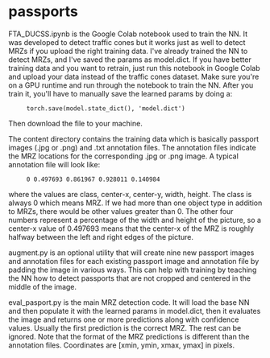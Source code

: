 # passports
FTA_DUCSS.ipynb is the Google Colab notebook used to train the NN.  It was developed to detect traffic cones but it works just as well to detect MRZs if you upload the right training data.  I've already trained the NN to detect MRZs, and I've saved the params as model.dict.  If you have better training data and you want to retrain, just run this notebook in Google Colab and upload your data instead of the traffic cones dataset.  Make sure you're on a GPU runtime and run through the notebook to train the NN.  After you train it, you'll have to manually save the learned params by doing a:
```
     torch.save(model.state_dict(), 'model.dict')
```
Then download the file to your machine.

The content directory contains the training data which is basically passport images (.jpg or .png) and .txt annotation files.  The annotation files indicate the MRZ locations for the corresponding .jpg or .png image.  A typical annotation file will look like:
```
     0 0.497693 0.861967 0.928011 0.140984
```
where the values are class, center-x, center-y, width, height.  The class is always 0 which means MRZ.  If we had more than one object type in addition to MRZs, there would be other values greater than 0.  The other four numbers represent a percentage of the width and height of the picture, so a center-x value of 0.497693 means that the center-x of the MRZ is roughly halfway between the left and right edges of the picture.

augment.py is an optional utility that will create nine new passport images and annotation files for each existing passport image and annotation file by padding the image in various ways.  This can help with training by teaching the NN how to detect passports that are not cropped and centered in the middle of the image.

eval_pasport.py is the main MRZ detection code.  It will load the base NN and then populate it with the learned params in model.dict, then it evaluates the image and returns one or more predictions along with confidence values.  Usually the first prediction is the correct MRZ.  The rest can be ignored.  Note that the format of the MRZ predictions is different than the annotation files.  Coordinates are [xmin, ymin, xmax, ymax] in pixels.